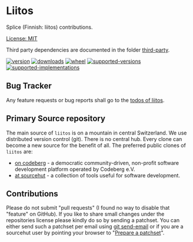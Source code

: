 # Liitos

Splice (Finnish: liitos) contributions.

[License: MIT](https://git.sr.ht/~sthagen/liitos/tree/default/item/LICENSE)

Third party dependencies are documented in the folder [third-party](third-party/README.md).

[![version](https://img.shields.io/pypi/v/liitos.svg?style=flat)](https://pypi.python.org/pypi/liitos/)
[![downloads](https://pepy.tech/badge/liitos/month)](https://pepy.tech/project/liitos)
[![wheel](https://img.shields.io/pypi/wheel/liitos.svg?style=flat)](https://pypi.python.org/pypi/liitos/)
[![supported-versions](https://img.shields.io/pypi/pyversions/liitos.svg?style=flat)](https://pypi.python.org/pypi/liitos/)
[![supported-implementations](https://img.shields.io/pypi/implementation/liitos.svg?style=flat)](https://pypi.python.org/pypi/liitos/)

## Bug Tracker

Any feature requests or bug reports shall go to the [todos of liitos](https://todo.sr.ht/~sthagen/liitos).

## Primary Source repository

The main source of `liitos` is on a mountain in central Switzerland.
We use distributed version control (git).
There is no central hub.
Every clone can become a new source for the benefit of all.
The preferred public clones of `liitos` are:

* [on codeberg](https://codeberg.org/sthagen/liitos) - a democratic community-driven, non-profit software development platform operated by Codeberg e.V.
* [at sourcehut](https://git.sr.ht/~sthagen/liitos) - a collection of tools useful for software development.

## Contributions

Please do not submit "pull requests" (I found no way to disable that "feature" on GitHub).
If you like to share small changes under the repositories license please kindly do so by sending a patchset.
You can either send such a patchset per email using [git send-email](https://git-send-email.io) or 
if you are a sourcehut user by pointing your browser to "[Prepare a patchset](https://git.sr.ht/~sthagen/liitos/send-email)".
